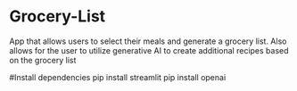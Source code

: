 # Grocery-List
App that allows users to select their meals and generate a grocery list. Also allows for the user to utilize generative AI to create additional recipes based on the grocery list

#Install dependencies
pip install streamlit
pip install openai
